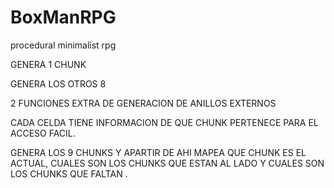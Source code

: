 # BoxManRPG
procedural minimalist rpg



GENERA 1 CHUNK  

GENERA LOS OTROS 8  

2 FUNCIONES EXTRA DE GENERACION DE ANILLOS EXTERNOS   

CADA CELDA TIENE INFORMACION DE QUE CHUNK PERTENECE PARA EL ACCESO  FACIL.  


GENERA LOS 9 CHUNKS Y APARTIR DE AHI MAPEA QUE CHUNK ES EL ACTUAL, CUALES SON LOS CHUNKS QUE ESTAN AL LADO Y CUALES SON LOS CHUNKS QUE FALTAN .
